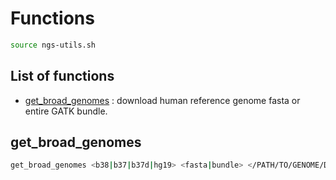 # Functions

```bash
source ngs-utils.sh
```

## List of functions

- [get_broad_genomes](#get_broad_genomes) : download human reference genome fasta or entire GATK bundle. 

## get_broad_genomes

```bash
get_broad_genomes <b38|b37|b37d|hg19> <fasta|bundle> </PATH/TO/GENOME/DIR>
```
